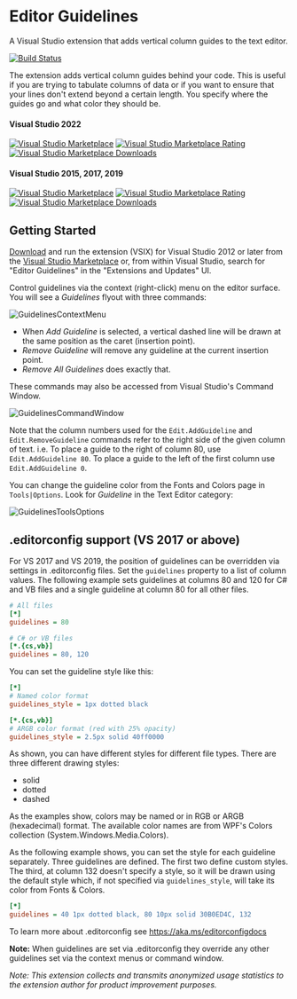 # Editor Guidelines
A Visual Studio extension that adds vertical column guides to the text editor.

[![Build Status](https://github.com/pharring/EditorGuidelines/actions/workflows/CI.yml/badge.svg)](https://github.com/pharring/EditorGuidelines/actions/workflows/CI.yml)

The extension adds vertical column guides behind your code. This is useful if you are trying to tabulate columns of data or if you want to ensure that your lines don't extend beyond a certain length. You specify where the guides go and what color they should be.

#### Visual Studio 2022
[![Visual Studio Marketplace](https://vsmarketplacebadges.dev/version-short/PaulHarrington.EditorGuidelinesPreview.svg)](https://marketplace.visualstudio.com/items?itemName=PaulHarrington.EditorGuidelinesPreview)
[![Visual Studio Marketplace Rating](https://vsmarketplacebadges.dev/rating-star/PaulHarrington.EditorGuidelinesPreview.svg)](https://marketplace.visualstudio.com/items?itemName=PaulHarrington.EditorGuidelinesPreview)
[![Visual Studio Marketplace Downloads](https://vsmarketplacebadges.dev/downloads-short/PaulHarrington.EditorGuidelinesPreview.svg)](https://marketplace.visualstudio.com/items?itemName=PaulHarrington.EditorGuidelinesPreview)

#### Visual Studio 2015, 2017, 2019
[![Visual Studio Marketplace](https://vsmarketplacebadges.dev/version-short/PaulHarrington.EditorGuidelines.svg)](https://marketplace.visualstudio.com/items?itemName=PaulHarrington.EditorGuidelines)
[![Visual Studio Marketplace Rating](https://vsmarketplacebadges.dev/rating-star/PaulHarrington.EditorGuidelines.svg)](https://marketplace.visualstudio.com/items?itemName=PaulHarrington.EditorGuidelines)
[![Visual Studio Marketplace Downloads](https://vsmarketplacebadges.dev/downloads-short/PaulHarrington.EditorGuidelines.svg)](https://marketplace.visualstudio.com/items?itemName=PaulHarrington.EditorGuidelines)

## Getting Started
[Download](https://marketplace.visualstudio.com/items?itemName=PaulHarrington.EditorGuidelines) and run the extension (VSIX) for Visual Studio 2012 or later from the [Visual Studio Marketplace](https://marketplace.visualstudio.com/items?itemName=PaulHarrington.EditorGuidelines) or, from within Visual Studio, search for "Editor Guidelines" in the "Extensions and Updates" UI.

Control guidelines via the context (right-click) menu on the editor surface. You will see a *Guidelines* flyout with three commands:

![GuidelinesContextMenu](marketplace/images/ContextMenu.png)

* When *Add Guideline* is selected, a vertical dashed line will be drawn at the same position as the caret (insertion point).
* *Remove Guideline* will remove any guideline at the current insertion point.
* *Remove All Guidelines* does exactly that.

These commands may also be accessed from Visual Studio's Command Window.

![GuidelinesCommandWindow](marketplace/images/CommandWindow.png)

Note that the column numbers used for the `Edit.AddGuideline` and `Edit.RemoveGuideline` commands refer to the right side of the given column of text.
i.e. To place a guide to the right of column 80, use `Edit.AddGuideline 80`. To place a guide to the left of the first column use `Edit.AddGuideline 0`.

You can change the guideline color from the Fonts and Colors page in `Tools|Options`. Look for *Guideline* in the Text Editor category:

![GuidelinesToolsOptions](marketplace/images/FontsAndColors.png)

## .editorconfig support (VS 2017 or above)
For VS 2017 and VS 2019, the position of guidelines can be overridden via settings in .editorconfig files.
Set the `guidelines` property to a list of column values. The following example sets guidelines at columns 80 and 120 for C# and VB files and a single guideline at column 80 for all other files.

```ini
# All files
[*]
guidelines = 80

# C# or VB files
[*.{cs,vb}]
guidelines = 80, 120
```

You can set the guideline style like this:
```ini
[*]
# Named color format
guidelines_style = 1px dotted black

[*.{cs,vb}]
# ARGB color format (red with 25% opacity)
guidelines_style = 2.5px solid 40ff0000
```
As shown, you can have different styles for different file types. There are three different drawing styles:
- solid
- dotted
- dashed

As the examples show, colors may be named or in RGB or ARGB (hexadecimal) format. The available color names are from WPF's Colors collection (System.Windows.Media.Colors).

As the following example shows, you can set the style for each guideline separately. Three guidelines are defined. The first two define custom styles. The third, at column 132 doesn't specify a style, so it will be drawn using the default style which, if not specified via `guidelines_style`, will take its color from Fonts & Colors.

```ini
[*]
guidelines = 40 1px dotted black, 80 10px solid 30B0ED4C, 132
```

To learn more about .editorconfig see https://aka.ms/editorconfigdocs

**Note:** When guidelines are set via .editorconfig they override any other guidelines set via the context menus or command window.

_Note: This extension collects and transmits anonymized usage statistics to the extension author for product improvement purposes._
